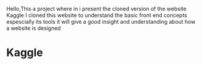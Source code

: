 Hello,This a project where in i present the cloned version of the website Kaggle 
I cloned this website to understand the basic front end concepts espescially its tools
it will give a good insight and understanding about how a website is designed
# Kaggle
